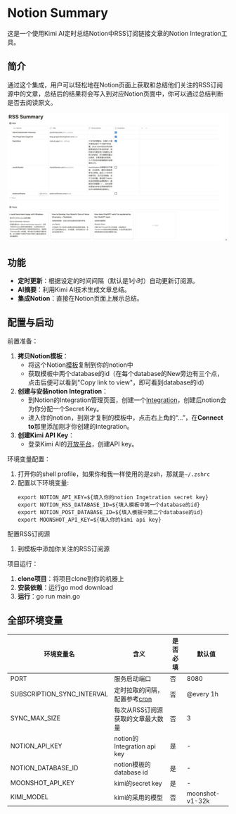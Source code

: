 # Notion Summary
这是一个使用Kimi AI定时总结Notion中RSS订阅链接文章的Notion Integration工具。

## 简介
通过这个集成，用户可以轻松地在Notion页面上获取和总结他们关注的RSS订阅源中的文章，总结后的结果将会写入到对应Notion页面中，你可以通过总结判断是否去阅读原文。

![alt text](images/preview.png)

## 功能
- **定时更新**：根据设定的时间间隔（默认是1小时）自动更新订阅源。
- **AI摘要**：利用Kimi AI技术生成文章总结。
- **集成Notion**：直接在Notion页面上展示总结。

## 配置与启动
前置准备：
1. **拷贝Notion模板**：
    - 将这个Notion[模板](https://lydian-jelly-d27.notion.site/RSS-Summary-d5d03d21d7204fdca41cb34e1b9d24ab?pvs=4)复制到你的notion中
    - 获取模板中两个database的id（在每个database的New旁边有三个点，点击后便可以看到"Copy link to view"，即可看到database的id）
2. **创建与安装notion Integration**：
   - 到Notion的Integration管理页面，创建一个[Integration](https://www.notion.so/my-integrations)，创建后notion会为你分配一个Secret Key。
   - 进入你的notion，到刚才复制的模板中，点击右上角的“...”，在**Connect to**那里添加刚才你创建的Integration。
3. **创建Kimi API Key**：
   - 登录Kimi AI的[开放平台](https://platform.moonshot.cn/)，创建API key。

环境变量配置：
1. 打开你的shell profile，如果你和我一样使用的是zsh，那就是`~/.zshrc`
2. 配置以下环境变量:
   ```
   export NOTION_API_KEY=${填入你的notion Ingetration secret key}
   export NOTION_RSS_DATABASE_ID=${填入模板中第一个database的id}
   export NOTION_POST_DATABASE_ID=${填入模板中第二个database的id}
   export MOONSHOT_API_KEY=${填入你的kimi api key}
   ```

配置RSS订阅源
1. 到模板中添加你关注的RSS订阅源

项目运行：
1. **clone项目**：将项目clone到你的机器上
2. **安装依赖**：运行go mod download
3. **运行**：go run main.go

## 全部环境变量
| 环境变量名 | 含义 | 是否必填 | 默认值 |
|-------|-------|-------|----------------|
| PORT |  服务启动端口 | 否 | 8080 |
| SUBSCRIPTION_SYNC_INTERVAL |  定时拉取的间隔，配置参考[cron](https://github.com/robfig/cron) | 否 | @every 1h |
| SYNC_MAX_SIZE |  每次从RSS订阅源获取的文章最大数量 | 否 | 3 |
| NOTION_API_KEY |  notion的Integration api key | 是 | - |
| NOTION_DATABASE_ID |  notion模板的database id | 是 | - |
| MOONSHOT_API_KEY |  kimi的secret key | 是 | - |
| KIMI_MODEL |  kimi的采用的模型 | 否 | moonshot-v1-32k |


